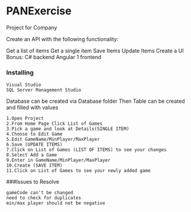 # PANExercise
Project for Company

Create an API with the following functionality:

Get a list of items Get a single item Save Items Update Items Create a UI Bonus: C# backend Angular 1 frontend
### Installing
```
Visual Studio
SQL Server Management Studio
```
Database can be created via Database folder Then Table can be created and filled with values

```
1.Open Project
2.From Home Page Click List of Games
3.Pick a game and look at Details(SINGLE ITEM)
4.Choose to Edit Game
5.Edit GameName/MinPlayer/MaxPlayer
6.Save (UPDATE ITEMS)
7.Click on List of Games (LIST OF ITEMS) to see your changes
8.Select Add a Game
9.Enter in GameName/MinPlayer/MaxPlayer
10.Create (SAVE ITEM)
11.Click on List of Games to see your newly added game
```
###Issues to Resolve
```
gameCode can't be changed 
need to check for duplicates 
min/max player should not be negative
```

